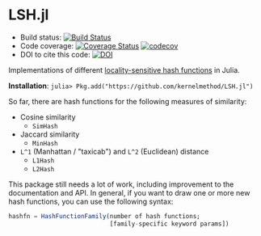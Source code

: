 # LSH.jl

- Build status: [![Build Status](https://travis-ci.com/kernelmethod/LSH.jl.svg?branch=master)](https://travis-ci.com/kernelmethod/LSH.jl)
- Code coverage: [![Coverage Status](https://coveralls.io/repos/github/kernelmethod/LSH.jl/badge.svg?branch=master)](https://coveralls.io/github/kernelmethod/LSH.jl?branch=master)
[![codecov](https://codecov.io/gh/kernelmethod/LSH.jl/branch/master/graph/badge.svg)](https://codecov.io/gh/kernelmethod/LSH.jl)
- DOI to cite this code: [![DOI](https://zenodo.org/badge/197700982.svg)](https://zenodo.org/badge/latestdoi/197700982)

Implementations of different [locality-sensitive hash functions](https://en.wikipedia.org/wiki/Locality-sensitive_hashing) in Julia.

**Installation**: `julia> Pkg.add("https://github.com/kernelmethod/LSH.jl")`

So far, there are hash functions for the following measures of similarity:

- Cosine similarity
  - `SimHash`
- Jaccard similarity
  - `MinHash`
- `L^1` (Manhattan / "taxicab") and `L^2` (Euclidean) distance
  - `L1Hash`
  - `L2Hash`

This package still needs a lot of work, including improvement to the documentation and API. In general, if you want to draw one or more new hash functions, you can use the following syntax:

```julia
hashfn = HashFunctionFamily(number of hash functions;
                            [family-specific keyword params])
```
